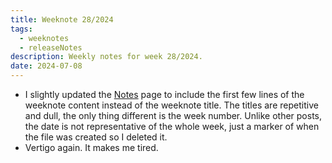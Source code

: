 ```yaml
---
title: Weeknote 28/2024
tags:
  - weeknotes
  - releaseNotes
description: Weekly notes for week 28/2024.
date: 2024-07-08
---
```

- I slightly updated the [Notes](/notes/) page to include the first few lines of the weeknote content instead of the weeknote title. The titles are repetitive and dull, the only thing different is the week number. Unlike other posts, the date is not representative of the whole week, just a marker of when the file was created so I deleted it.  
- Vertigo again. It makes me tired. 